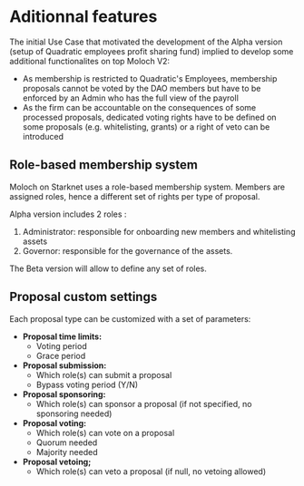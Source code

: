 # Aditionnal features

The initial Use Case that motivated the development of the Alpha version (setup of Quadratic employees profit sharing fund) implied to develop some additional functionalites on top Moloch V2:

* As membership is restricted to Quadratic's Employees, membership proposals cannot be voted by the DAO members but have to be enforced by an Admin who has the full view of the payroll
* As the firm can be accountable on the consequences of some processed proposals, dedicated voting rights have to be defined on some proposals (e.g. whitelisting, grants) or a right of veto can be introduced

## Role-based membership system <a href="#markdown-header-members" id="markdown-header-members"></a>

Moloch on Starknet uses a role-based membership system. Members are assigned roles, hence a different set of rights per type of proposal.

Alpha version includes 2 roles :

1. Administrator: responsible for onboarding new members and whitelisting assets
2. Governor: responsible for the governance of the assets.

The Beta version will allow to define any set of roles.

## Proposal custom settings

Each proposal type can be customized with a set of parameters:

* **Proposal time limits:**
  * Voting period
  * Grace period
* **Proposal submission:**
  * Which role(s) can submit a proposal
  * Bypass voting period (Y/N)
* **Proposal sponsoring:**
  * Which role(s) can sponsor a proposal (if not specified, no sponsoring needed)
* **Proposal voting:**&#x20;
  * Which role(s) can vote on a proposal
  * Quorum needed
  * Majority needed
* **Proposal vetoing;**
  * Which role(s) can veto a proposal (if null, no vetoing allowed)
